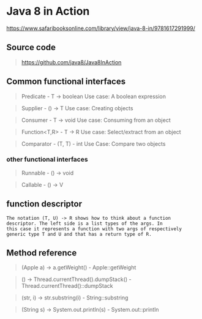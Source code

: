 # Java 8 in Action

https://www.safaribooksonline.com/library/view/java-8-in/9781617291999/

## Source code

> https://github.com/java8/Java8InAction

## Common functional interfaces

> Predicate<T> - T -> boolean   Use case: A boolean expression

> Supplier<T> - () -> T         Use case: Creating objects

> Consumer<T> - T -> void       Use case: Consuming from an object

> Function<T,R> - T -> R        Use case: Select/extract from an object

> Comparator<T> - (T, T) - int  Use Case: Compare two objects

### other functional interfaces

> Runnable - () -> void

> Callable<V> - () -> V

## function descriptor

```
The notation (T, U) -> R shows how to think about a function descriptor. The left side is a list types of the args. In
this case it represents a function with two args of respectively generic type T and U and that has a return type of R.
```

## Method reference

> (Apple a) -> a.getWeight() - Apple::getWeight

> () -> Thread.currentThread().dumpStack() - Thread.currentThread()::dumpStack

> (str, i) -> str.substring(i) - String::substring

> (String s) -> System.out.println(s) - System.out::println